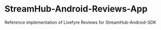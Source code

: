 StreamHub-Android-Reviews-App
=============================

Reference implementation of Livefyre Reviews for StreamHub-Android-SDK
